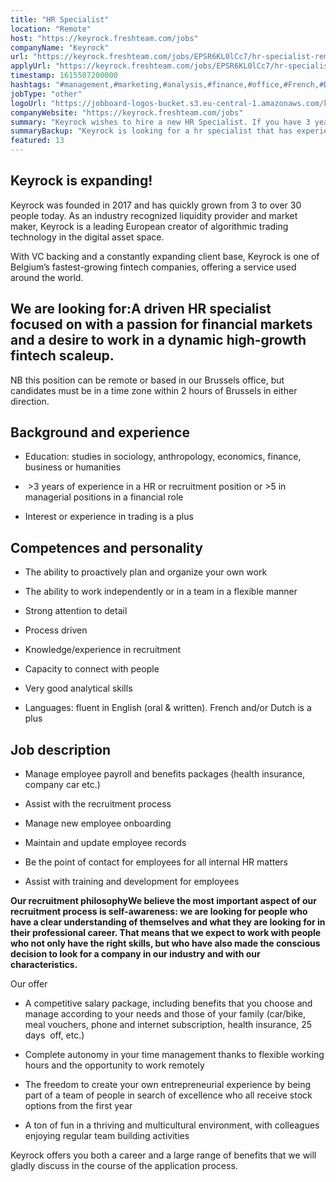 ```yaml
---
title: "HR Specialist"
location: "Remote"
host: "https://keyrock.freshteam.com/jobs"
companyName: "Keyrock"
url: "https://keyrock.freshteam.com/jobs/EPSR6KL0lCc7/hr-specialist-remote-possible"
applyUrl: "https://keyrock.freshteam.com/jobs/EPSR6KL0lCc7/hr-specialist-remote-possible#applicant-form"
timestamp: 1615507200000
hashtags: "#management,#marketing,#analysis,#finance,#office,#French,#Dutch,#English"
jobType: "other"
logoUrl: "https://jobboard-logos-bucket.s3.eu-central-1.amazonaws.com/keyrock"
companyWebsite: "https://keyrock.freshteam.com/jobs"
summary: "Keyrock wishes to hire a new HR Specialist. If you have 3 years of experience in a HR or recruitment position, consider applying."
summaryBackup: "Keyrock is looking for a hr specialist that has experience in: #management, #marketing, #analysis."
featured: 13
---
```


## Keyrock is expanding!

Keyrock was founded in 2017 and has quickly grown from 3 to over 30 people today. As an industry recognized liquidity provider and market maker, Keyrock is a leading European creator of algorithmic trading technology in the digital asset space.

With VC backing and a constantly expanding client base, Keyrock is one of Belgium’s fastest-growing fintech companies, offering a service used around the world.

## We are looking for:A driven HR specialist focused on with a passion for financial markets and a desire to work in a dynamic high-growth fintech scaleup.

NB this position can be remote or based in our Brussels office, but candidates must be in a time zone within 2 hours of Brussels in either direction.

## Background and experience

*   Education: studies in sociology, anthropology, economics, finance, business or humanities
    
*    >3 years of experience in a HR or recruitment position or >5 in managerial positions in a financial role
    
*   Interest or experience in trading is a plus
    

## Competences and personality

*   The ability to proactively plan and organize your own work
    
*   The ability to work independently or in a team in a flexible manner
    
*   Strong attention to detail
    
*   Process driven
    
*   Knowledge/experience in recruitment 
    
*   Capacity to connect with people 
    
*   Very good analytical skills
    
*   Languages: fluent in English (oral & written). French and/or Dutch is a plus
    

## Job description

*   Manage employee payroll and benefits packages (health insurance, company car etc.)
    
*   Assist with the recruitment process 
    
*   Manage new employee onboarding
    
*   Maintain and update employee records
    
*   Be the point of contact for employees for all internal HR matters
    
*   Assist with training and development for employees
    

**Our recruitment philosophyWe believe the most important aspect of our recruitment process is self-awareness: we are looking for people who have a clear understanding of themselves and what they are looking for in their professional career. That means that we expect to work with people who not only have the right skills, but who have also made the conscious decision to look for a company in our industry and with our characteristics.**

Our offer

*   A competitive salary package, including benefits that you choose and manage according to your needs and those of your family (car/bike, meal vouchers, phone and internet subscription, health insurance, 25 days  off, etc.) 
    
*   Complete autonomy in your time management thanks to flexible working hours and the opportunity to work remotely 
    
*   The freedom to create your own entrepreneurial experience by being part of a team of people in search of excellence who all receive stock options from the first year
    
*   A ton of fun in a thriving and multicultural environment, with colleagues enjoying regular team building activities 
    

Keyrock offers you both a career and a large range of benefits that we will gladly discuss in the course of the application process.
